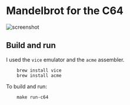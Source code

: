 # Mandelbrot for the C64

![screenshot](../site/dist/images/c64-screenshot.png)

## Build and run

I used the `vice` emulator and the `acme` assembler.

```
    brew install vice
    brew install acme
```

To build and run:
```
    make run-c64
```

